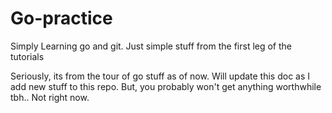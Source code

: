 # Go-practice
Simply Learning go and git. Just simple stuff from the first leg of the tutorials

Seriously, its from the tour of go stuff as of now. Will update this doc as I add new stuff to this repo.
But, you probably won't get anything worthwhile tbh.. Not right now.

